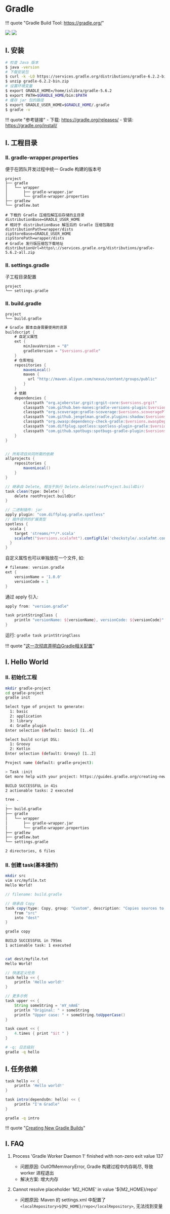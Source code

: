# Gradle

!!! quote "Gradle Build Tool: <https://gradle.org/>"

![](https://img.shields.io/badge/Language-Groovy-brightgreen.svg)
![](https://img.shields.io/badge/Support-Groovy,Java,Scala-brightgreen.svg)

## I. 安装

```sh
# 检查 Java 版本
$ java -version
# 下载安装包
$ curl -k -LO https://services.gradle.org/distributions/gradle-6.2.2-bin.zip
$ unzip gradle-6.2.2-bin.zip
# 设置环境变量
$ export GRADLE_HOME=/home/islibra/gradle-5.6.2
$ export PATH=$GRADLE_HOME/bin:$PATH
# 缓存 jar 包的路径
$ export GRADLE_USER_HOME=$GRADLE_HOME/.gradle
$ gradle -v
```

!!! quote "参考链接"
    - 下载: <https://gradle.org/releases/>
    - 安装: <https://gradle.org/install/>


## I. 工程目录

### II. gradle-wrapper.properties

便于在团队开发过程中统一 Gradle 构建的版本号

```
project
├── gradle
│   └── wrapper
│       ├── gradle-wrapper.jar
│       └── gradle-wrapper.properties
├── gradlew
└── gradlew.bat
```

```
# 下载的 Gradle 压缩包解压后存储的主目录
distributionBase=GRADLE_USER_HOME
# 相对于 distributionBase 解压后的 Gradle 压缩包路径
distributionPath=wrapper/dists
zipStoreBase=GRADLE_USER_HOME
zipStorePath=wrapper/dists
# Gradle 发行版压缩包下载地址
distributionUrl=https\://services.gradle.org/distributions/gradle-5.6.2-all.zip
```

### II. settings.gradle

子工程目录配置

```
project
└── settings.gradle
```

### II. build.gradle

```
project
└── build.gradle
```

```gradle
# Gradle 脚本自身需要使用的资源
buildscript {
    # 自定义属性
    ext {
        minJavaVersion = "8"
        gradleVersion = "$versions.gradle"
    }
    # 仓库地址
    repositories {
        mavenLocal()
        maven {
          url "http://maven.aliyun.com/nexus/content/groups/public"
        }
    }
    # 依赖
    dependencies {
        classpath "org.ajoberstar.grgit:grgit-core:$versions.grgit"
        classpath "com.github.ben-manes:gradle-versions-plugin:$versions.gradleVersionsPlugin"
        classpath "org.scoverage:gradle-scoverage:$versions.scoveragePlugin"
        classpath "com.github.jengelman.gradle.plugins:shadow:$versions.shadowPlugin"
        classpath "org.owasp:dependency-check-gradle:$versions.owaspDepCheckPlugin"
        classpath "com.diffplug.spotless:spotless-plugin-gradle:$versions.spotlessPlugin"
        classpath "com.github.spotbugs:spotbugs-gradle-plugin:$versions.spotbugsPlugin"
    }
}


// 所有项目共同所需的依赖
allprojects {
    repositories {
        mavenLocal()
    }
}

// 继承自 Delete, 相当于执行 Delete.delete(rootProject.buildDir)
task clean(type: Delete) {
    delete rootProject.buildDir
}

// 二进制插件: jar
apply plugin: "com.diffplug.gradle.spotless"
// 插件提供的扩展类型
spotless {
  scala {
    target 'streams/**/*.scala'
    scalafmt("$versions.scalafmt").configFile('checkstyle/.scalafmt.conf')
  }
}
```

自定义属性也可以单独放在一个文件, 如:

```gradle
# filename: version.gradle
ext {
    versionName = '1.0.0'
    versionCode = 1
}
```

通过 apply 引入:

```gradle
apply from: "version.gradle"

task printStringClass {
    println "versionName: ${versionName}, versionCode: ${versionCode}"
}
```

运行: `gradle task printStringClass`

!!! quote "[这一次彻底弄明白Gradle相关配置](https://mp.weixin.qq.com/s/mn4zMxLzzd7fPzCnjNsPcg)"


## I. Hello World

### II. 初始化工程

```sh
mkdir gradle-project
cd gradle-project
gradle init

Select type of project to generate:
  1: basic
  2: application
  3: library
  4: Gradle plugin
Enter selection (default: basic) [1..4]

Select build script DSL:
  1: Groovy
  2: Kotlin
Enter selection (default: Groovy) [1..2]

Project name (default: gradle-project):

> Task :init
Get more help with your project: https://guides.gradle.org/creating-new-gradle-builds

BUILD SUCCESSFUL in 41s
2 actionable tasks: 2 executed

tree .
.
├── build.gradle
├── gradle
│   └── wrapper
│       ├── gradle-wrapper.jar
│       └── gradle-wrapper.properties
├── gradlew
├── gradlew.bat
└── settings.gradle

2 directories, 6 files
```

### II. 创建 task(基本操作)

```sh
mkdir src
vim src/myfile.txt
Hello World!
```

```gradle
// filename: build.gradle

// 继承自 Copy
task copy(type: Copy, group: "Custom", description: "Copies sources to the dest directory") {
    from "src"
    into "dest"
}
```

```sh
gradle copy

BUILD SUCCESSFUL in 795ms
1 actionable task: 1 executed


cat dest/myfile.txt
Hello World!
```


```gradle
// 快速定义任务
task hello << {
    println 'Hello world!'
}

// 更多示例
task upper << {
    String someString = 'mY_nAmE'
    println "Original: " + someString
    println "Upper case: " + someString.toUpperCase()
}

task count << {
    4.times { print "$it " }
}
```

```sh
# -q: 日志级别
gradle -q hello
```

## I. 任务依赖

```gradle
task hello << {
    println 'Hello world!'
}

task intro(dependsOn: hello) << {
    println "I'm Gradle"
}
```

```sh
gradle -q intro
```

!!! quote "[Creating New Gradle Builds](https://guides.gradle.org/creating-new-gradle-builds/)"


## I. FAQ

1. Process 'Gradle Worker Daemon 1' finished with non-zero exit value 137
    - 问题原因: OutOfMemmoryError, Gradle 构建过程中内存耗尽, 导致 worker 进程退出
    - 解决方案: 增大内存

1. Cannot resolve placeholder 'M2_HOME' in value '${M2_HOME}/repo'
    - 问题原因: Maven 的 settings.xml 中配置了 `<localRepository>${M2_HOME}/repo</localRepository>`, 无法找到变量
